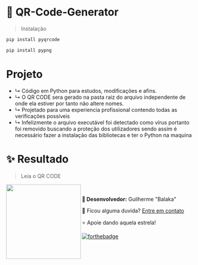 # 🔗 QR-Code-Generator

> Instalação 
```sh
pip install pyqrcode
```
```sh
pip install pypng
```

# Projeto
- ↳ Código em Python para estudos, modificações e afins.
- ↳ O QR CODE sera gerado na pasta raiz do arquivo independente de onde ela estiver por tanto não altere nomes.
- ↳ Projetado para uma experiencia profissional contendo todas as verificações possíveis
- ↳ Infelizmente o arquivo executável foi detectado como vírus portanto foi removido buscando a proteção dos utilizadores sendo assim é necessário fazer a instalação das bibliotecas e ter o Python na maquina    

# ✨ Resultado
> Leia o QR CODE
<img align="left" width="200" src="https://media.discordapp.net/attachments/799515684278632468/879116595186794548/unknown.png" />
<p>

<br>

**🧙 Desenvolvedor:** Guilherme "Balaka"
<p>💍 Ficou alguma duvida? 
<a href="https://github.com/BalakaDEV">Entre em contato</a></p>

⭐ Apoie dando aquela estrela!

[![forthebadge](https://forthebadge.com/images/badges/made-with-python.svg)](https://www.python.org)
